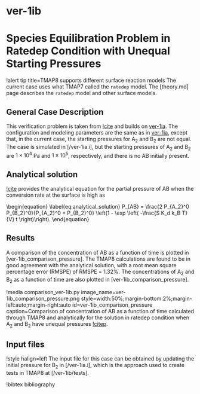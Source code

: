 # ver-1ib

# Species Equilibration Problem in Ratedep Condition with Unequal Starting Pressures

!alert tip title=TMAP8 supports different surface reaction models
The current case uses what TMAP7 called the `ratedep` model.
The [theory.md] page describes the `ratedep` model and other surface models.

## General Case Description

This verification problem is taken from [!cite](ambrosek2008verification) and builds on [ver-1ia](ver-1ia.md). The configuration and modeling parameters are the same as in [ver-1ia](ver-1ia.md), except that, in the current case, the starting pressures for A$_2$ and B$_2$ are not equal. The case is simulated in [/ver-1ia.i], but the starting pressures of A$_2$ and B$_2$ are $1 \times 10^4$ Pa and $1 \times 10^5$, respectively, and there is no AB initially present.

## Analytical solution

[!cite](ambrosek2008verification) provides the analytical equation for the partial pressure of AB when the conversion rate at the surface is high as

\begin{equation}
\label{eq:analytical_solution}
P_{AB}  = \frac{2 P_{A_2}^0 P_{B_2}^0}{P_{A_2}^0 + P_{B_2}^0} \left(1 - \exp \left( -\frac{S K_d k_B T}{V} t \right)\right).
\end{equation}

## Results

A comparison of the concentration of AB as a function of time is plotted in [ver-1ib_comparison_pressure]. The TMAP8 calculations are found to be in good agreement with the analytical solution, with a root mean square percentage error (RMSPE) of RMSPE =  1.32%. The concentrations of A$_2$ and B$_2$ as a function of time are also plotted in [ver-1ib_comparison_pressure].

!media comparison_ver-1ib.py
       image_name=ver-1ib_comparison_pressure.png
       style=width:50%;margin-bottom:2%;margin-left:auto;margin-right:auto
       id=ver-1ib_comparison_pressure
       caption=Comparison of concentration of AB as a function of time calculated through TMAP8 and analytically for the solution in ratedep condition when A$_2$ and B$_2$ have unequal pressures [!citep](ambrosek2008verification).

## Input files

!style halign=left
The input file for this case can be obtained by updating the initial pressure for B$_2$ in [/ver-1ia.i], which is the approach used to create tests in TMAP8 at [/ver-1ib/tests].

!bibtex bibliography
